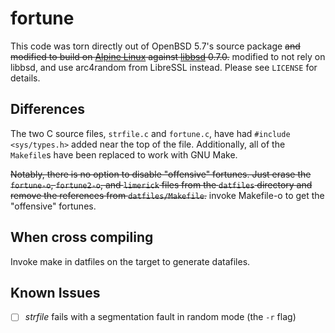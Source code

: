# fortune

This code was torn directly out of OpenBSD 5.7's source package ~~and modified
to build on [Alpine Linux](http://alpinelinux.org) against
[libbsd](http://libbsd.freedesktop.org) 0.7.0.~~ modified to not rely on libbsd,
and use arc4random from LibreSSL instead. Please see `LICENSE` for
details.

## Differences

The two C source files, `strfile.c` and `fortune.c`, have had
`#include <sys/types.h>` added near the top of the file. Additionally, all of
the `Makefile`s have been replaced to work with GNU Make.

~~Notably, there is no option to disable "offensive" fortunes. Just erase the
`fortune-o`, `fortune2-o`, and `limerick` files from the `datfiles` directory
and remove the references from `datfiles/Makefile`.~~ invoke Makefile-o to
get the "offensive" fortunes.

## When cross compiling

Invoke make in datfiles on the target to generate datafiles.

## Known Issues

- [ ] *strfile* fails with a segmentation fault in random mode (the `-r` flag)

